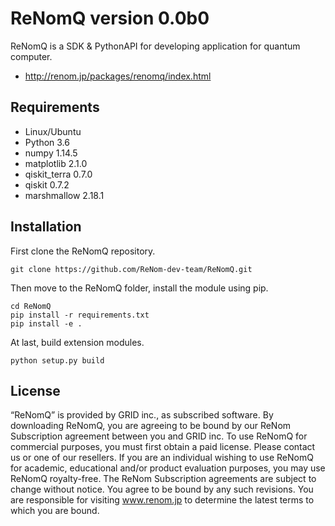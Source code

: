 ReNomQ version 0.0b0
=====================
ReNomQ is a SDK & PythonAPI for developing application for quantum computer.

* http://renom.jp/packages/renomq/index.html

Requirements
------------
* Linux/Ubuntu
* Python 3.6
* numpy 1.14.5
* matplotlib 2.1.0
* qiskit_terra 0.7.0
* qiskit 0.7.2
* marshmallow 2.18.1


Installation
------------
First clone the ReNomQ repository.
~~~
git clone https://github.com/ReNom-dev-team/ReNomQ.git
~~~
Then move to the ReNomQ folder, install the module using pip.
~~~
cd ReNomQ
pip install -r requirements.txt
pip install -e .
~~~
At last, build extension modules.
~~~
python setup.py build
~~~

License
--------
“ReNomQ” is provided by GRID inc., as subscribed software.  By downloading ReNomQ, you are agreeing to be bound by our ReNom Subscription agreement between you and GRID inc.
To use ReNomQ for commercial purposes, you must first obtain a paid license. Please contact us or one of our resellers.  If you are an individual wishing to use ReNomQ for academic, educational and/or product evaluation purposes, you may use ReNomQ royalty-free.
The ReNom Subscription agreements are subject to change without notice. You agree to be bound by any such revisions. You are responsible for visiting www.renom.jp to determine the latest terms to which you are bound.
